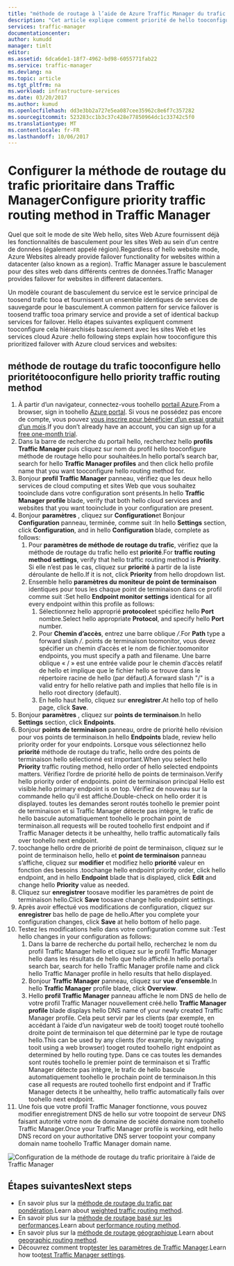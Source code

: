 ```yaml
---
title: "méthode de routage à l’aide de Azure Traffic Manager du trafic aaaConfigure priorité | Documents Microsoft"
description: "Cet article explique comment priorité de hello tooconfigure le trafic de la méthode de routage de Traffic Manager"
services: traffic-manager
documentationcenter: 
author: kumudd
manager: timlt
editor: 
ms.assetid: 6dca6de1-18f7-4962-bd98-6055771fab22
ms.service: traffic-manager
ms.devlang: na
ms.topic: article
ms.tgt_pltfrm: na
ms.workload: infrastructure-services
ms.date: 03/20/2017
ms.author: kumud
ms.openlocfilehash: dd3e3bb2a727e5ea087cee35962c8e6f7c357282
ms.sourcegitcommit: 523283cc1b3c37c428e77850964dc1c33742c5f0
ms.translationtype: MT
ms.contentlocale: fr-FR
ms.lasthandoff: 10/06/2017
---
```

# <a name="configure-priority-traffic-routing-method-in-traffic-manager"></a><span data-ttu-id="f4dfe-103">Configurer la méthode de routage du trafic prioritaire dans Traffic Manager</span><span class="sxs-lookup"><span data-stu-id="f4dfe-103">Configure priority traffic routing method in Traffic Manager</span></span>

<span data-ttu-id="f4dfe-104">Quel que soit le mode de site Web hello, sites Web Azure fournissent déjà les fonctionnalités de basculement pour les sites Web au sein d’un centre de données (également appelé région).</span><span class="sxs-lookup"><span data-stu-id="f4dfe-104">Regardless of hello website mode, Azure Websites already provide failover functionality for websites within a datacenter (also known as a region).</span></span> <span data-ttu-id="f4dfe-105">Traffic Manager assure le basculement pour des sites web dans différents centres de données.</span><span class="sxs-lookup"><span data-stu-id="f4dfe-105">Traffic Manager provides failover for websites in different datacenters.</span></span>

<span data-ttu-id="f4dfe-106">Un modèle courant de basculement du service est le service principal de toosend trafic tooa et fournissent un ensemble identiques de services de sauvegarde pour le basculement.</span><span class="sxs-lookup"><span data-stu-id="f4dfe-106">A common pattern for service failover is toosend traffic tooa primary service and provide a set of identical backup services for failover.</span></span> <span data-ttu-id="f4dfe-107">Hello étapes suivantes expliquent comment tooconfigure cela hiérarchisés basculement avec les sites Web et les services cloud Azure :</span><span class="sxs-lookup"><span data-stu-id="f4dfe-107">hello following steps explain how tooconfigure this prioritized failover with Azure cloud services and websites:</span></span>

## <a name="tooconfigure-hello-priority-traffic-routing-method"></a><span data-ttu-id="f4dfe-108">méthode de routage du trafic tooconfigure hello priorité</span><span class="sxs-lookup"><span data-stu-id="f4dfe-108">tooconfigure hello priority traffic routing method</span></span>

1. <span data-ttu-id="f4dfe-109">À partir d’un navigateur, connectez-vous toohello [portail Azure](http://portal.azure.com).</span><span class="sxs-lookup"><span data-stu-id="f4dfe-109">From a browser, sign in toohello [Azure portal](http://portal.azure.com).</span></span> <span data-ttu-id="f4dfe-110">Si vous ne possédez pas encore de compte, vous pouvez [vous inscrire pour bénéficier d’un essai gratuit d’un mois](https://azure.microsoft.com/free/).</span><span class="sxs-lookup"><span data-stu-id="f4dfe-110">If you don’t already have an account, you can sign up for a [free one-month trial](https://azure.microsoft.com/free/).</span></span> 
2. <span data-ttu-id="f4dfe-111">Dans la barre de recherche du portail hello, recherchez hello **profils Traffic Manager** puis cliquez sur nom du profil hello tooconfigure méthode de routage hello pour souhaitées.</span><span class="sxs-lookup"><span data-stu-id="f4dfe-111">In hello portal’s search bar, search for hello **Traffic Manager profiles** and then click hello profile name that you want tooconfigure hello routing method for.</span></span>
3. <span data-ttu-id="f4dfe-112">Bonjour **profil Traffic Manager** panneau, vérifiez que les deux hello services de cloud computing et sites Web que vous souhaitez tooinclude dans votre configuration sont présents.</span><span class="sxs-lookup"><span data-stu-id="f4dfe-112">In hello **Traffic Manager profile** blade, verify that both hello cloud services and websites that you want tooinclude in your configuration are present.</span></span>
4. <span data-ttu-id="f4dfe-113">Bonjour **paramètres** , cliquez sur **Configuration**et Bonjour **Configuration** panneau, terminée, comme suit :</span><span class="sxs-lookup"><span data-stu-id="f4dfe-113">In hello **Settings** section, click **Configuration**, and in hello **Configuration** blade, complete as follows:</span></span>
    1. <span data-ttu-id="f4dfe-114">Pour **paramètres de méthode de routage du trafic**, vérifiez que la méthode de routage du trafic hello est **priorité**.</span><span class="sxs-lookup"><span data-stu-id="f4dfe-114">For **traffic routing method settings**, verify that hello traffic routing method is **Priority**.</span></span> <span data-ttu-id="f4dfe-115">Si elle n’est pas le cas, cliquez sur **priorité** à partir de la liste déroulante de hello.</span><span class="sxs-lookup"><span data-stu-id="f4dfe-115">If it is not, click **Priority** from hello dropdown list.</span></span>
    2. <span data-ttu-id="f4dfe-116">Ensemble hello **paramètres du moniteur de point de terminaison** identiques pour tous les chaque point de terminaison dans ce profil comme suit :</span><span class="sxs-lookup"><span data-stu-id="f4dfe-116">Set hello **Endpoint monitor settings** identical for all every endpoint within this profile as follows:</span></span>
        1. <span data-ttu-id="f4dfe-117">Sélectionnez hello approprié **protocole**et spécifiez hello **Port** nombre.</span><span class="sxs-lookup"><span data-stu-id="f4dfe-117">Select hello appropriate **Protocol**, and specify hello **Port** number.</span></span> 
        2. <span data-ttu-id="f4dfe-118">Pour **Chemin d’accès**, entrez une barre oblique */*.</span><span class="sxs-lookup"><span data-stu-id="f4dfe-118">For **Path** type a forward slash */*.</span></span> <span data-ttu-id="f4dfe-119">points de terminaison toomonitor, vous devez spécifier un chemin d’accès et le nom de fichier.</span><span class="sxs-lookup"><span data-stu-id="f4dfe-119">toomonitor endpoints, you must specify a path and filename.</span></span> <span data-ttu-id="f4dfe-120">Une barre oblique « / » est une entrée valide pour le chemin d’accès relatif de hello et implique que le fichier hello se trouve dans le répertoire racine de hello (par défaut).</span><span class="sxs-lookup"><span data-stu-id="f4dfe-120">A forward slash "/" is a valid entry for hello relative path and implies that hello file is in hello root directory (default).</span></span>
        3. <span data-ttu-id="f4dfe-121">En hello haut hello, cliquez sur **enregistrer**.</span><span class="sxs-lookup"><span data-stu-id="f4dfe-121">At hello top of hello page, click **Save**.</span></span>
5. <span data-ttu-id="f4dfe-122">Bonjour **paramètres** , cliquez sur **points de terminaison**.</span><span class="sxs-lookup"><span data-stu-id="f4dfe-122">In hello **Settings** section, click **Endpoints**.</span></span>
6. <span data-ttu-id="f4dfe-123">Bonjour **points de terminaison** panneau, ordre de priorité hello révision pour vos points de terminaison.</span><span class="sxs-lookup"><span data-stu-id="f4dfe-123">In hello **Endpoints** blade, review hello priority order for your endpoints.</span></span> <span data-ttu-id="f4dfe-124">Lorsque vous sélectionnez hello **priorité** méthode de routage du trafic, hello ordre des points de terminaison hello sélectionné est important.</span><span class="sxs-lookup"><span data-stu-id="f4dfe-124">When you select hello **Priority** traffic routing method, hello order of hello selected endpoints matters.</span></span> <span data-ttu-id="f4dfe-125">Vérifiez l’ordre de priorité hello de points de terminaison.</span><span class="sxs-lookup"><span data-stu-id="f4dfe-125">Verify hello priority order of endpoints.</span></span>  <span data-ttu-id="f4dfe-126">point de terminaison principal Hello est visible.</span><span class="sxs-lookup"><span data-stu-id="f4dfe-126">hello primary endpoint is on top.</span></span> <span data-ttu-id="f4dfe-127">Vérifiez de nouveau sur la commande hello qu'il est affiché.</span><span class="sxs-lookup"><span data-stu-id="f4dfe-127">Double-check on hello order it is displayed.</span></span> <span data-ttu-id="f4dfe-128">toutes les demandes seront routés toohello le premier point de terminaison et si Traffic Manager détecte pas intègre, le trafic de hello bascule automatiquement toohello le prochain point de terminaison.</span><span class="sxs-lookup"><span data-stu-id="f4dfe-128">all requests will be routed toohello first endpoint and if Traffic Manager detects it be unhealthy, hello traffic automatically fails over toohello next endpoint.</span></span> 
7. <span data-ttu-id="f4dfe-129">toochange hello ordre de priorité de point de terminaison, cliquez sur le point de terminaison hello, hello et **point de terminaison** panneau s’affiche, cliquez sur **modifier** et modifiez hello **priorité** valeur en fonction des besoins .</span><span class="sxs-lookup"><span data-stu-id="f4dfe-129">toochange hello endpoint priority order, click hello endpoint, and in hello **Endpoint** blade that is displayed, click **Edit** and change hello **Priority** value as needed.</span></span> 
8. <span data-ttu-id="f4dfe-130">Cliquez sur **enregistrer** toosave modifier les paramètres de point de terminaison hello.</span><span class="sxs-lookup"><span data-stu-id="f4dfe-130">Click **Save** toosave change hello endpoint settings.</span></span>
9. <span data-ttu-id="f4dfe-131">Après avoir effectué vos modifications de configuration, cliquez sur **enregistrer** bas hello de page de hello.</span><span class="sxs-lookup"><span data-stu-id="f4dfe-131">After you complete your configuration changes, click **Save** at hello bottom of hello page.</span></span>
10. <span data-ttu-id="f4dfe-132">Testez les modifications hello dans votre configuration comme suit :</span><span class="sxs-lookup"><span data-stu-id="f4dfe-132">Test hello changes in your configuration as follows:</span></span>
    1.  <span data-ttu-id="f4dfe-133">Dans la barre de recherche du portail hello, recherchez le nom du profil Traffic Manager hello et cliquez sur le profil Traffic Manager hello dans les résultats de hello que hello affiché.</span><span class="sxs-lookup"><span data-stu-id="f4dfe-133">In hello portal’s search bar, search for hello Traffic Manager profile name and click hello Traffic Manager profile in hello results that hello displayed.</span></span>
    2.  <span data-ttu-id="f4dfe-134">Bonjour **Traffic Manager** panneau, cliquez sur **vue d’ensemble**.</span><span class="sxs-lookup"><span data-stu-id="f4dfe-134">In hello **Traffic Manager** profile blade, click **Overview**.</span></span>
    3.  <span data-ttu-id="f4dfe-135">Hello **profil Traffic Manager** panneau affiche le nom DNS de hello de votre profil Traffic Manager nouvellement créé.</span><span class="sxs-lookup"><span data-stu-id="f4dfe-135">hello **Traffic Manager profile** blade displays hello DNS name of your newly created Traffic Manager profile.</span></span> <span data-ttu-id="f4dfe-136">Cela peut servir par les clients (par exemple, en accédant à l’aide d’un navigateur web de tooit) tooget routé toohello droite point de terminaison tel que déterminé par le type de routage hello.</span><span class="sxs-lookup"><span data-stu-id="f4dfe-136">This can be used by any clients (for example, by navigating tooit using a web browser) tooget routed toohello right endpoint as determined by hello routing type.</span></span> <span data-ttu-id="f4dfe-137">Dans ce cas toutes les demandes sont routés toohello le premier point de terminaison et si Traffic Manager détecte pas intègre, le trafic de hello bascule automatiquement toohello le prochain point de terminaison.</span><span class="sxs-lookup"><span data-stu-id="f4dfe-137">In this case all requests are routed toohello first endpoint and if Traffic Manager detects it be unhealthy, hello traffic automatically fails over toohello next endpoint.</span></span>
11. <span data-ttu-id="f4dfe-138">Une fois que votre profil Traffic Manager fonctionne, vous pouvez modifier enregistrement DNS de hello sur votre toopoint de serveur DNS faisant autorité votre nom de domaine de société domaine nom toohello Traffic Manager.</span><span class="sxs-lookup"><span data-stu-id="f4dfe-138">Once your Traffic Manager profile is working, edit hello DNS record on your authoritative DNS server toopoint your company domain name toohello Traffic Manager domain name.</span></span>

![Configuration de la méthode de routage du trafic prioritaire à l’aide de Traffic Manager][1]

## <a name="next-steps"></a><span data-ttu-id="f4dfe-140">Étapes suivantes</span><span class="sxs-lookup"><span data-stu-id="f4dfe-140">Next steps</span></span>


- <span data-ttu-id="f4dfe-141">En savoir plus sur la [méthode de routage du trafic par pondération](traffic-manager-configure-weighted-routing-method.md).</span><span class="sxs-lookup"><span data-stu-id="f4dfe-141">Learn about [weighted traffic routing method](traffic-manager-configure-weighted-routing-method.md).</span></span>
- <span data-ttu-id="f4dfe-142">En savoir plus sur la [méthode de routage basé sur les performances](traffic-manager-configure-performance-routing-method.md).</span><span class="sxs-lookup"><span data-stu-id="f4dfe-142">Learn about [performance routing method](traffic-manager-configure-performance-routing-method.md).</span></span>
- <span data-ttu-id="f4dfe-143">En savoir plus sur la [méthode de routage géographique](traffic-manager-configure-geographic-routing-method.md).</span><span class="sxs-lookup"><span data-stu-id="f4dfe-143">Learn about [geographic routing method](traffic-manager-configure-geographic-routing-method.md).</span></span>
- <span data-ttu-id="f4dfe-144">Découvrez comment trop[tester les paramètres de Traffic Manager](traffic-manager-testing-settings.md).</span><span class="sxs-lookup"><span data-stu-id="f4dfe-144">Learn how too[test Traffic Manager settings](traffic-manager-testing-settings.md).</span></span>

<!--Image references-->
[1]: ./media/traffic-manager-priority-routing-method/traffic-manager-priority-routing-method.png